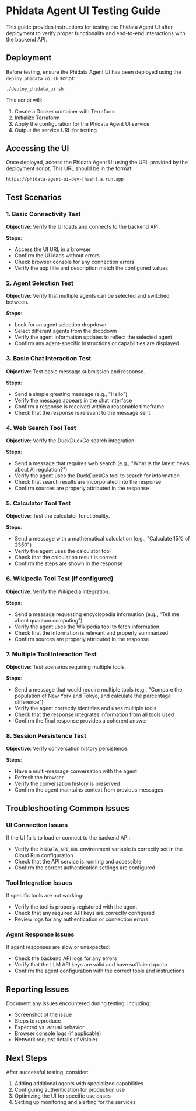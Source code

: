 # Phidata Agent UI Testing Guide

This guide provides instructions for testing the Phidata Agent UI after deployment to verify proper functionality and end-to-end interactions with the backend API.

## Deployment

Before testing, ensure the Phidata Agent UI has been deployed using the `deploy_phidata_ui.sh` script:

```bash
./deploy_phidata_ui.sh
```

This script will:
1. Create a Docker container with Terraform
2. Initialize Terraform
3. Apply the configuration for the Phidata Agent UI service
4. Output the service URL for testing

## Accessing the UI

Once deployed, access the Phidata Agent UI using the URL provided by the deployment script. This URL should be in the format:

```
https://phidata-agent-ui-dev-[hash].a.run.app
```

## Test Scenarios

### 1. Basic Connectivity Test

**Objective**: Verify the UI loads and connects to the backend API.

**Steps**:
- Access the UI URL in a browser
- Confirm the UI loads without errors
- Check browser console for any connection errors
- Verify the app title and description match the configured values

### 2. Agent Selection Test

**Objective**: Verify that multiple agents can be selected and switched between.

**Steps**:
- Look for an agent selection dropdown
- Select different agents from the dropdown
- Verify the agent information updates to reflect the selected agent
- Confirm any agent-specific instructions or capabilities are displayed

### 3. Basic Chat Interaction Test

**Objective**: Test basic message submission and response.

**Steps**:
- Send a simple greeting message (e.g., "Hello")
- Verify the message appears in the chat interface
- Confirm a response is received within a reasonable timeframe
- Check that the response is relevant to the message sent

### 4. Web Search Tool Test

**Objective**: Verify the DuckDuckGo search integration.

**Steps**:
- Send a message that requires web search (e.g., "What is the latest news about AI regulation?")
- Verify the agent uses the DuckDuckGo tool to search for information
- Check that search results are incorporated into the response
- Confirm sources are properly attributed in the response

### 5. Calculator Tool Test

**Objective**: Test the calculator functionality.

**Steps**:
- Send a message with a mathematical calculation (e.g., "Calculate 15% of 2350")
- Verify the agent uses the calculator tool
- Check that the calculation result is correct
- Confirm the steps are shown in the response

### 6. Wikipedia Tool Test (if configured)

**Objective**: Verify the Wikipedia integration.

**Steps**:
- Send a message requesting encyclopedia information (e.g., "Tell me about quantum computing")
- Verify the agent uses the Wikipedia tool to fetch information
- Check that the information is relevant and properly summarized
- Confirm sources are properly attributed in the response

### 7. Multiple Tool Interaction Test

**Objective**: Test scenarios requiring multiple tools.

**Steps**:
- Send a message that would require multiple tools (e.g., "Compare the population of New York and Tokyo, and calculate the percentage difference")
- Verify the agent correctly identifies and uses multiple tools
- Check that the response integrates information from all tools used
- Confirm the final response provides a coherent answer

### 8. Session Persistence Test

**Objective**: Verify conversation history persistence.

**Steps**:
- Have a multi-message conversation with the agent
- Refresh the browser
- Verify the conversation history is preserved
- Confirm the agent maintains context from previous messages

## Troubleshooting Common Issues

### UI Connection Issues

If the UI fails to load or connect to the backend API:
- Verify the `PHIDATA_API_URL` environment variable is correctly set in the Cloud Run configuration
- Check that the API service is running and accessible
- Confirm the correct authentication settings are configured

### Tool Integration Issues

If specific tools are not working:
- Verify the tool is properly registered with the agent
- Check that any required API keys are correctly configured
- Review logs for any authentication or connection errors

### Agent Response Issues

If agent responses are slow or unexpected:
- Check the backend API logs for any errors
- Verify that the LLM API keys are valid and have sufficient quota
- Confirm the agent configuration with the correct tools and instructions

## Reporting Issues

Document any issues encountered during testing, including:
- Screenshot of the issue
- Steps to reproduce
- Expected vs. actual behavior
- Browser console logs (if applicable)
- Network request details (if visible)

## Next Steps

After successful testing, consider:
1. Adding additional agents with specialized capabilities
2. Configuring authentication for production use
3. Optimizing the UI for specific use cases
4. Setting up monitoring and alerting for the services
